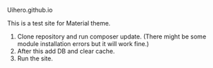Uihero.github.io

<!-- About -->
This is a test site for Material theme.


<!-- Steps to setup -->
1. Clone repository and run composer update. (There might be some module installation errors but it will work fine.)
2. After this add DB and clear cache.
3. Run the site.
